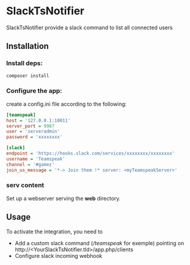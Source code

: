 # SlackTsNotifier

SlackTsNotifier provide a slack command to list all connected users

## Installation

### Install deps:
```bash
composer install
```

### Configure the app:
create a config.ini file according to the following:

```ini
[teamspeak]
host = '127.0.0.1:10011'
server_port = 9987
user = 'serveradmin'
password = 'xxxxxxxx'

[slack]
endpoint = 'https://hooks.slack.com/services/xxxxxxxx/xxxxxxxx'
username = 'Teamspeak'
channel = '#gamez'
join_us_message = '*-> Join them !* server: <myTeamspeakServer>'
```

### serv content
Set up a webserver serving the **web** directory.   

## Usage

To activate the integration, you need to
- Add a custom slack command (*/teamspeak* for exemple) pointing on http://<YourSlackTsNotifier.tld>/app.php/clients
- Configure slack incoming webhook
